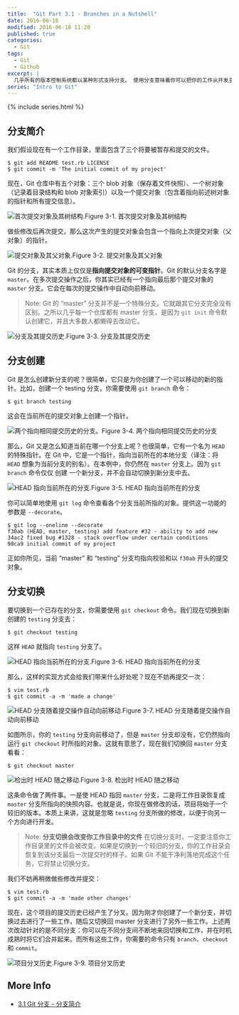 ```yaml
---
title:  "Git Part 3.1 - Branches in a Nutshell"
date: 2016-06-18 
modified: 2016-06-18 11:20
published: true
categories: 
  - Git
tags:
  - Git
  - Github
excerpt: |
  几乎所有的版本控制系统都以某种形式支持分支。 使用分支意味着你可以把你的工作从开发主线上分离开来，以免影响开发主线。
series: "Intro to Git"
---
```

{% include series.html %}

## 分支简介

我们假设现在有一个工作目录，里面包含了三个将要被暂存和提交的文件。

```
$ git add README test.rb LICENSE
$ git commit -m 'The initial commit of my project'
```

现在，Git 仓库中有五个对象：三个 blob 对象（保存着文件快照）、一个树对象（记录着目录结构和 blob 对象索引）以及一个提交对象（包含着指向前述树对象的指针和所有提交信息）。

![首次提交对象及其树结构.](https://git-scm.com/book/en/v2/book/03-git-branching/images/commit-and-tree.png)Figure 3-1. 首次提交对象及其树结构

做些修改后再次提交，那么这次产生的提交对象会包含一个指向上次提交对象（父对象）的指针。

![提交对象及其父对象.](https://git-scm.com/book/en/v2/book/03-git-branching/images/commits-and-parents.png)Figure 3-2. 提交对象及其父对象

Git 的分支，其实本质上仅仅是**指向提交对象的可变指针**。Git 的默认分支名字是 `master`。在多次提交操作之后，你其实已经有一个指向最后那个提交对象的 `master` 分支。它会在每次的提交操作中自动向前移动。

> Note: Git 的 “master” 分支并不是一个特殊分支。它就跟其它分支完全没有区别。之所以几乎每一个仓库都有 master 分支，是因为 `git init` 命令默认创建它，并且大多数人都懒得去改动它。

![分支及其提交历史.](https://git-scm.com/book/en/v2/book/03-git-branching/images/branch-and-history.png)Figure 3-3. 分支及其提交历史

## 分支创建

Git 是怎么创建新分支的呢？很简单，它只是为你创建了一个可以移动的新的指针。比如，创建一个 testing 分支，你需要使用 `git branch` 命令：

```
$ git branch testing
```

这会在当前所在的提交对象上创建一个指针。

![两个指向相同提交历史的分支。](https://git-scm.com/book/en/v2/book/03-git-branching/images/two-branches.png)Figure 3-4. 两个指向相同提交历史的分支

那么，Git 又是怎么知道当前在哪一个分支上呢？也很简单，它有一个名为 `HEAD` 的特殊指针。在 Git 中，它是一个指针，指向当前所在的本地分支（译注：将 `HEAD` 想象为当前分支的别名）。在本例中，你仍然在 `master` 分支上。因为 `git branch` 命令仅仅 创建 一个新分支，并不会自动切换到新分支中去。

![HEAD 指向当前所在的分支.](https://git-scm.com/book/en/v2/book/03-git-branching/images/head-to-master.png)Figure 3-5. HEAD 指向当前所在的分支

你可以简单地使用 `git log` 命令查看各个分支当前所指的对象。提供这一功能的参数是 `--decorate`。

```
$ git log --oneline --decorate
f30ab (HEAD, master, testing) add feature #32 - ability to add new
34ac2 fixed bug #1328 - stack overflow under certain conditions
98ca9 initial commit of my project
```

正如你所见，当前 “master” 和 “testing” 分支均指向校验和以 `f30ab` 开头的提交对象。

## 分支切换

要切换到一个已存在的分支，你需要使用 `git checkout` 命令。我们现在切换到新创建的 `testing` 分支去：

```
$ git checkout testing
```

这样 `HEAD` 就指向 `testing` 分支了。

![HEAD 指向当前所在的分支.](https://git-scm.com/book/en/v2/book/03-git-branching/images/head-to-testing.png)Figure 3-6. HEAD 指向当前所在的分支

那么，这样的实现方式会给我们带来什么好处呢？现在不妨再提交一次：

```
$ vim test.rb
$ git commit -a -m 'made a change'
```

![HEAD 分支随着提交操作自动向前移动.](https://git-scm.com/book/en/v2/book/03-git-branching/images/advance-testing.png)Figure 3-7. HEAD 分支随着提交操作自动向前移动

如图所示，你的 `testing` 分支向前移动了，但是 `master` 分支却没有，它仍然指向运行 `git checkout` 时所指的对象。这就有意思了，现在我们切换回 `master` 分支看看：

```
$ git checkout master
```

![检出时 HEAD 随之移动.](https://git-scm.com/book/en/v2/book/03-git-branching/images/checkout-master.png)Figure 3-8. 检出时 HEAD 随之移动

这条命令做了两件事。一是使 HEAD 指回 `master` 分支，二是将工作目录恢复成 `master` 分支所指向的快照内容。也就是说，你现在做修改的话，项目将始于一个较旧的版本。本质上来讲，这就是忽略 `testing` 分支所做的修改，以便于向另一个方向进行开发。

> Note: 
> **分支切换会改变你工作目录中的文件**
> 在切换分支时，一定要注意你工作目录里的文件会被改变。如果是切换到一个较旧的分支，你的工作目录会恢复到该分支最后一次提交时的样子。如果 Git 不能干净利落地完成这个任务，它将禁止切换分支。

我们不妨再稍微做些修改并提交：

```
$ vim test.rb
$ git commit -a -m 'made other changes'
```

现在，这个项目的提交历史已经产生了分叉。因为刚才你创建了一个新分支，并切换过去进行了一些工作，随后又切换回 master 分支进行了另外一些工作。上述两次改动针对的是不同分支：你可以在不同分支间不断地来回切换和工作，并在时机成熟时将它们合并起来。而所有这些工作，你需要的命令只有 `branch`、`checkout` 和 `commit`。

![项目分叉历史.](https://git-scm.com/book/en/v2/book/03-git-branching/images/advance-master.png)Figure 3-9. 项目分叉历史

## More Info

* [3.1 Git 分支 - 分支简介](https://git-scm.com/book/zh/v2/Git-%E5%88%86%E6%94%AF-%E5%88%86%E6%94%AF%E7%AE%80%E4%BB%8B)
